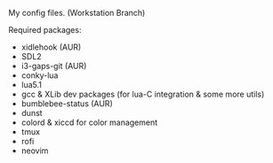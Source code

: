 My config files. (Workstation Branch)

Required packages:
- xidlehook (AUR)
- SDL2
- i3-gaps-git (AUR)
- conky-lua
- lua5.1
- gcc & XLib dev packages (for lua-C integration & some more utils)
- bumblebee-status (AUR)
- dunst
- colord & xiccd for color management
- tmux
- rofi
- neovim

